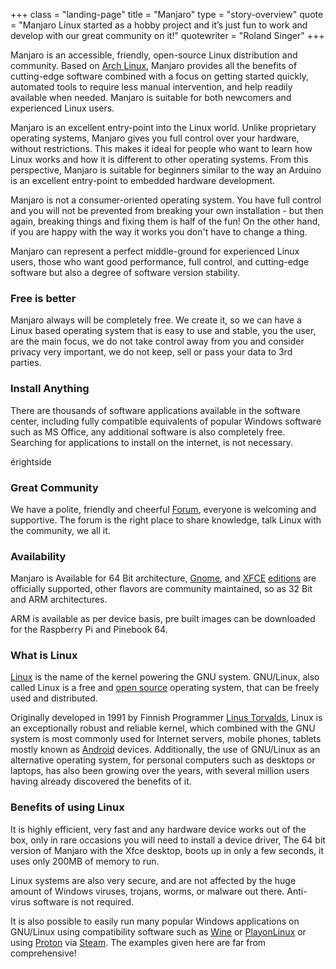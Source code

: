 +++ 
class = "landing-page" 
title = "Manjaro"
type = "story-overview"
quote = "Manjaro Linux started as a hobby project and it’s just fun to work and develop with our great community on it!"
quotewriter = "Roland Singer"
+++ 


Manjaro is an accessible, friendly, open-source Linux distribution and community. Based on [Arch Linux](https://www.archlinux.org/), Manjaro provides all the benefits of cutting-edge software combined with a focus on getting started quickly, automated tools to require less manual intervention, and help readily available when needed. Manjaro is suitable for both newcomers and experienced Linux users.


Manjaro is an excellent entry-point into the Linux world. Unlike proprietary operating systems, Manjaro gives you full control over your hardware, without restrictions. This makes it ideal for people who want to learn how Linux works and how it is different to other operating systems. From this perspective, Manjaro is suitable for beginners similar to the way an Arduino is an excellent entry-point to embedded hardware development.


Manjaro is not a consumer-oriented operating system. You have full control and you will not be prevented from breaking your own installation - but then again, breaking things and fixing them is half of the fun! On the other hand, if you are happy with the way it works you don't have to change a thing.


Manjaro can represent a perfect middle-ground for experienced Linux users, those who want good performance, full control, and cutting-edge software but also a degree of software version stability.

### <i class="fa fa-dollar-sign"></i> Free is better

Manjaro always will be completely free. We create it, so we can have a Linux based operating system that is easy to use and stable, you the user, are the main focus, we do not take control away from you and consider privacy very important, we do not keep, sell or pass your data to 3rd parties.

### <i class="fa fa-download"></i> Install Anything

There are thousands of software applications available in the software center, including fully compatible equivalents of popular Windows software such as MS Office, any additional software is also completely free. Searching for applications to install on the internet, is not necessary.

érightside
### <i class="fa fa-users"></i>Great Community

We have a polite, friendly and cheerful [Forum](https://forum.manjaro.org/), everyone is welcoming and supportive. The forum is the right place to share knowledge, talk Linux with the community, we all <i class="fa fa-heart"></i> it.

### <i class="fas fa-compact-disc"></i>Availability

Manjaro is Available for 64 Bit architecture, [Gnome](https://www.gnome.org/gnome-3/), and [XFCE](https://www.xfce.org/) [editions](/download/) are officially supported, other flavors are community maintained, so as 32 Bit and ARM architectures.

ARM is available as per device basis, pre built images can be downloaded for the Raspberry Pi and Pinebook 64.

### <i class="fab fa-linux"></i>What is Linux

[Linux](https://en.wikipedia.org/wiki/Linux) is the name of the kernel powering the GNU system. GNU/Linux, also called Linux is a free and [open source](https://en.wikipedia.org/wiki/Open-source_software) operating system, that can be freely used and distributed.

Originally developed in 1991 by Finnish Programmer [Linus Torvalds](https://en.wikipedia.org/wiki/Linus_Torvalds), Linux is an exceptionally robust and reliable kernel, which combined with the GNU system is most commonly used for Internet servers, mobile phones, tablets mostly known as [Android](https://en.wikipedia.org/wiki/Android_(operating_system)) devices. Additionally, the use of GNU/Linux as an alternative operating system, for personal computers such as desktops or laptops, has also been growing over the years, with several million users having already discovered the benefits of it.

### <i class="fab fa-linux"></i>Benefits of using Linux

It is highly efficient, very fast and any hardware device works out of the box, only in rare occasions you will need to install a device driver, The 64 bit version of Manjaro with the Xfce desktop, boots up in only a few seconds, it uses only 200MB of memory to run.

Linux systems are also very secure, and are not affected by the huge amount of Windows viruses, trojans, worms, or malware out there. Anti-virus software is not required.

It is also possible to easily run many popular Windows applications on GNU/Linux using compatibility software such as [Wine](https://www.winehq.org/) or [PlayonLinux](https://www.playonlinux.com/) or using [Proton](https://www.protondb.com/) via [Steam](https://store.steampowered.com/about/). The examples given here are far from comprehensive!